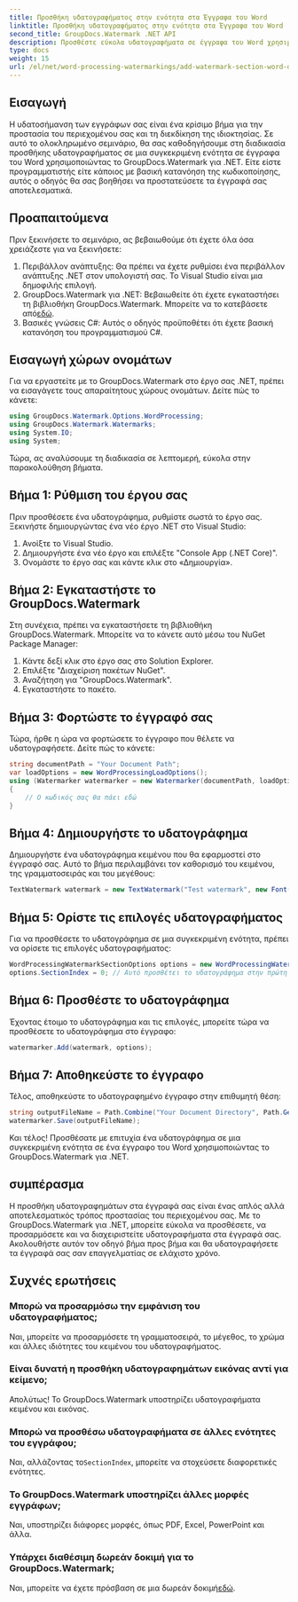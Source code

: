 ```yaml
---
title: Προσθήκη υδατογραφήματος στην ενότητα στα Έγγραφα του Word
linktitle: Προσθήκη υδατογραφήματος στην ενότητα στα Έγγραφα του Word
second_title: GroupDocs.Watermark .NET API
description: Προσθέστε εύκολα υδατογραφήματα σε έγγραφα του Word χρησιμοποιώντας GroupDocs.Watermark για .NET. Προστατέψτε το περιεχόμενό σας με αυτόν τον απλό οδηγό.
type: docs
weight: 15
url: /el/net/word-processing-watermarkings/add-watermark-section-word-docs/
---
```

## Εισαγωγή
Η υδατοσήμανση των εγγράφων σας είναι ένα κρίσιμο βήμα για την προστασία του περιεχομένου σας και τη διεκδίκηση της ιδιοκτησίας. Σε αυτό το ολοκληρωμένο σεμινάριο, θα σας καθοδηγήσουμε στη διαδικασία προσθήκης υδατογραφήματος σε μια συγκεκριμένη ενότητα σε έγγραφα του Word χρησιμοποιώντας το GroupDocs.Watermark για .NET. Είτε είστε προγραμματιστής είτε κάποιος με βασική κατανόηση της κωδικοποίησης, αυτός ο οδηγός θα σας βοηθήσει να προστατεύσετε τα έγγραφά σας αποτελεσματικά.
## Προαπαιτούμενα
Πριν ξεκινήσετε το σεμινάριο, ας βεβαιωθούμε ότι έχετε όλα όσα χρειάζεστε για να ξεκινήσετε:
1. Περιβάλλον ανάπτυξης: Θα πρέπει να έχετε ρυθμίσει ένα περιβάλλον ανάπτυξης .NET στον υπολογιστή σας. Το Visual Studio είναι μια δημοφιλής επιλογή.
2.  GroupDocs.Watermark για .NET: Βεβαιωθείτε ότι έχετε εγκαταστήσει τη βιβλιοθήκη GroupDocs.Watermark. Μπορείτε να το κατεβάσετε από[εδώ](https://releases.groupdocs.com/Watermark/net/).
3. Βασικές γνώσεις C#: Αυτός ο οδηγός προϋποθέτει ότι έχετε βασική κατανόηση του προγραμματισμού C#.
## Εισαγωγή χώρων ονομάτων
Για να εργαστείτε με το GroupDocs.Watermark στο έργο σας .NET, πρέπει να εισαγάγετε τους απαραίτητους χώρους ονομάτων. Δείτε πώς το κάνετε:
```csharp
using GroupDocs.Watermark.Options.WordProcessing;
using GroupDocs.Watermark.Watermarks;
using System.IO;
using System;
```
Τώρα, ας αναλύσουμε τη διαδικασία σε λεπτομερή, εύκολα στην παρακολούθηση βήματα.
## Βήμα 1: Ρύθμιση του έργου σας
Πριν προσθέσετε ένα υδατογράφημα, ρυθμίστε σωστά το έργο σας. Ξεκινήστε δημιουργώντας ένα νέο έργο .NET στο Visual Studio:
1. Ανοίξτε το Visual Studio.
2. Δημιουργήστε ένα νέο έργο και επιλέξτε "Console App (.NET Core)".
3. Ονομάστε το έργο σας και κάντε κλικ στο «Δημιουργία».
## Βήμα 2: Εγκαταστήστε το GroupDocs.Watermark
Στη συνέχεια, πρέπει να εγκαταστήσετε τη βιβλιοθήκη GroupDocs.Watermark. Μπορείτε να το κάνετε αυτό μέσω του NuGet Package Manager:
1. Κάντε δεξί κλικ στο έργο σας στο Solution Explorer.
2. Επιλέξτε "Διαχείριση πακέτων NuGet".
3. Αναζήτηση για "GroupDocs.Watermark".
4. Εγκαταστήστε το πακέτο.
## Βήμα 3: Φορτώστε το έγγραφό σας
Τώρα, ήρθε η ώρα να φορτώσετε το έγγραφο που θέλετε να υδατογραφήσετε. Δείτε πώς το κάνετε:
```csharp
string documentPath = "Your Document Path";
var loadOptions = new WordProcessingLoadOptions();
using (Watermarker watermarker = new Watermarker(documentPath, loadOptions))
{
    // Ο κωδικός σας θα πάει εδώ
}
```
## Βήμα 4: Δημιουργήστε το υδατογράφημα
Δημιουργήστε ένα υδατογράφημα κειμένου που θα εφαρμοστεί στο έγγραφό σας. Αυτό το βήμα περιλαμβάνει τον καθορισμό του κειμένου, της γραμματοσειράς και του μεγέθους:
```csharp
TextWatermark watermark = new TextWatermark("Test watermark", new Font("Arial", 19));
```
## Βήμα 5: Ορίστε τις επιλογές υδατογραφήματος
Για να προσθέσετε το υδατογράφημα σε μια συγκεκριμένη ενότητα, πρέπει να ορίσετε τις επιλογές υδατογραφήματος:
```csharp
WordProcessingWatermarkSectionOptions options = new WordProcessingWatermarkSectionOptions();
options.SectionIndex = 0; // Αυτό προσθέτει το υδατογράφημα στην πρώτη ενότητα
```
## Βήμα 6: Προσθέστε το υδατογράφημα
Έχοντας έτοιμο το υδατογράφημα και τις επιλογές, μπορείτε τώρα να προσθέσετε το υδατογράφημα στο έγγραφο:
```csharp
watermarker.Add(watermark, options);
```
## Βήμα 7: Αποθηκεύστε το έγγραφο
Τέλος, αποθηκεύστε το υδατογραφημένο έγγραφο στην επιθυμητή θέση:
```csharp
string outputFileName = Path.Combine("Your Document Directory", Path.GetFileName(documentPath));
watermarker.Save(outputFileName);
```
Και τέλος! Προσθέσατε με επιτυχία ένα υδατογράφημα σε μια συγκεκριμένη ενότητα σε ένα έγγραφο του Word χρησιμοποιώντας το GroupDocs.Watermark για .NET.
## συμπέρασμα
Η προσθήκη υδατογραφημάτων στα έγγραφά σας είναι ένας απλός αλλά αποτελεσματικός τρόπος προστασίας του περιεχομένου σας. Με το GroupDocs.Watermark για .NET, μπορείτε εύκολα να προσθέσετε, να προσαρμόσετε και να διαχειριστείτε υδατογραφήματα στα έγγραφά σας. Ακολουθήστε αυτόν τον οδηγό βήμα προς βήμα και θα υδατογραφήσετε τα έγγραφά σας σαν επαγγελματίας σε ελάχιστο χρόνο.
## Συχνές ερωτήσεις
### Μπορώ να προσαρμόσω την εμφάνιση του υδατογραφήματος;
Ναι, μπορείτε να προσαρμόσετε τη γραμματοσειρά, το μέγεθος, το χρώμα και άλλες ιδιότητες του κειμένου του υδατογραφήματος.
### Είναι δυνατή η προσθήκη υδατογραφημάτων εικόνας αντί για κείμενο;
Απολύτως! Το GroupDocs.Watermark υποστηρίζει υδατογραφήματα κειμένου και εικόνας.
### Μπορώ να προσθέσω υδατογραφήματα σε άλλες ενότητες του εγγράφου;
 Ναι, αλλάζοντας το`SectionIndex`, μπορείτε να στοχεύσετε διαφορετικές ενότητες.
### Το GroupDocs.Watermark υποστηρίζει άλλες μορφές εγγράφων;
Ναι, υποστηρίζει διάφορες μορφές, όπως PDF, Excel, PowerPoint και άλλα.
### Υπάρχει διαθέσιμη δωρεάν δοκιμή για το GroupDocs.Watermark;
 Ναι, μπορείτε να έχετε πρόσβαση σε μια δωρεάν δοκιμή[εδώ](https://releases.groupdocs.com/).